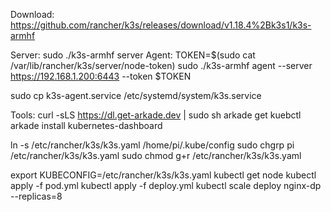 Download:
https://github.com/rancher/k3s/releases/download/v1.18.4%2Bk3s1/k3s-armhf

Server:
sudo ./k3s-armhf server
Agent:
TOKEN=$(sudo cat /var/lib/rancher/k3s/server/node-token)
sudo ./k3s-armhf agent --server https://192.168.1.200:6443 --token $TOKEN


sudo cp k3s-agent.service /etc/systemd/system/k3s.service

Tools:
curl -sLS https://dl.get-arkade.dev | sudo sh
arkade get kuebctl
arkade install kubernetes-dashboard

ln -s /etc/rancher/k3s/k3s.yaml /home/pi/.kube/config
sudo chgrp pi /etc/rancher/k3s/k3s.yaml 
sudo chmod g+r /etc/rancher/k3s/k3s.yaml 


export KUBECONFIG=/etc/rancher/k3s/k3s.yaml
kubectl get node
kubectl apply -f pod.yml
kubectl apply -f deploy.yml
kubectl scale deploy nginx-dp --replicas=8


